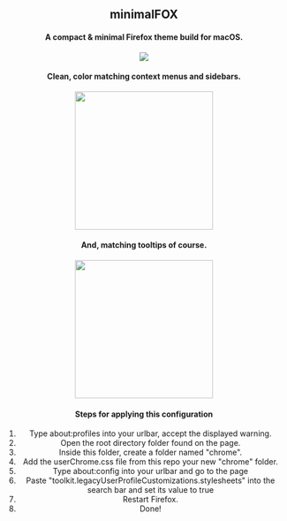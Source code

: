 <h2 align="center">minimalFOX</h2>

<h4 align="center">A compact & minimal Firefox theme build for macOS.</h4>
<p align="center"><img src="https://i.imgur.com/JK0FsDG.png"></img></p1>

<h4 align="center">Clean, color matching context menus and sidebars.</h4>
<p align="center"><img width ='250px' src="https://i.imgur.com/8IuDUCl.png"></img></p1>

<h4 align="center">And, matching tooltips of course.</h4>
<p align="center"><img width='250px' src="https://i.imgur.com/gSfq4l7.png"></img></p1>

<h4 align='center'>Steps for applying this configuration</h4>
<ol>
  <li align='center'>Type about:profiles into your urlbar, accept the displayed warning.</li>  
  <li align='center'>Open the root directory folder found on the page.</li>  
  <li align='center'>Inside this folder, create a folder named "chrome".</li>  
  <li align='center'>Add the userChrome.css file from this repo your new "chrome" folder.</li>  
  <li align='center'>Type about:config into your urlbar and go to the page</li>
  <li align='center'>Paste "toolkit.legacyUserProfileCustomizations.stylesheets" into the search bar and set its value to true</li>
  <li align='center'>Restart Firefox.</li>
  <li align='center'>Done!</li>
</ol>
